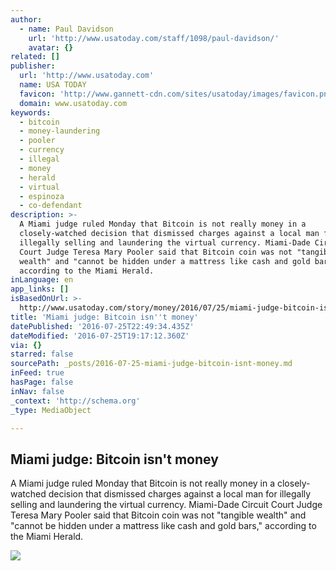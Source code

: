 ```yaml
---
author:
  - name: Paul Davidson
    url: 'http://www.usatoday.com/staff/1098/paul-davidson/'
    avatar: {}
related: []
publisher:
  url: 'http://www.usatoday.com'
  name: USA TODAY
  favicon: 'http://www.gannett-cdn.com/sites/usatoday/images/favicon.png'
  domain: www.usatoday.com
keywords:
  - bitcoin
  - money-laundering
  - pooler
  - currency
  - illegal
  - money
  - herald
  - virtual
  - espinoza
  - co-defendant
description: >-
  A Miami judge ruled Monday that Bitcoin is not really money in a
  closely-watched decision that dismissed charges against a local man for
  illegally selling and laundering the virtual currency. Miami-Dade Circuit
  Court Judge Teresa Mary Pooler said that Bitcoin coin was not "tangible
  wealth" and "cannot be hidden under a mattress like cash and gold bars,"
  according to the Miami Herald.
inLanguage: en
app_links: []
isBasedOnUrl: >-
  http://www.usatoday.com/story/money/2016/07/25/miami-judge-bitcoin-isnt-money/87527832/
title: 'Miami judge: Bitcoin isn''t money'
datePublished: '2016-07-25T22:49:34.435Z'
dateModified: '2016-07-25T19:17:12.360Z'
via: {}
starred: false
sourcePath: _posts/2016-07-25-miami-judge-bitcoin-isnt-money.md
inFeed: true
hasPage: false
inNav: false
_context: 'http://schema.org'
_type: MediaObject

---
```

<article style=""><h1>Miami judge: Bitcoin isn't money</h1><p>A Miami judge ruled Monday that Bitcoin is not really money in a closely-watched decision that dismissed charges against a local man for illegally selling and laundering the virtual currency. Miami-Dade Circuit Court Judge Teresa Mary Pooler said that Bitcoin coin was not "tangible wealth" and "cannot be hidden under a mattress like cash and gold bars," according to the Miami Herald.</p><img src="http://www.gannett-cdn.com/-mm-/99d8ffd170d1fd04ab3ab5592152e1bcf4296fde/c=0-288-4280-2706&amp;r=x1683&amp;c=3200x1680/local/-/media/2016/07/25/USATODAY/USATODAY/636050466983183955-AFP-551505987.jpg" /></article>